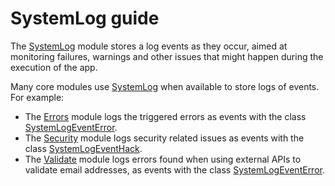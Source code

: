 # SystemLog guide

The [SystemLog](../reference/core-modules/systemlog/) module stores a log events as they occur, aimed at monitoring failures, warnings and other issues that might happen during the execution of the app.

Many core modules use [SystemLog](../reference/core-modules/systemlog/) when available to store logs of events. For example:

* The [Errors](../reference/core-modules/errors.md) module logs the triggered errors as events with the class [SystemLogEventError](../reference/core-classes/systemlogevent/#subclasses).
* The [Security](../reference/core-modules/security/) module logs security related issues as events with the class [SystemLogEventHack](../reference/core-classes/systemlogevent/#subclasses).
* The [Validate](../reference/core-modules/validate.md) module logs errors found when using external APIs to validate email addresses, as events with the class [SystemLogEventError](../reference/core-classes/systemlogevent/#subclasses).

